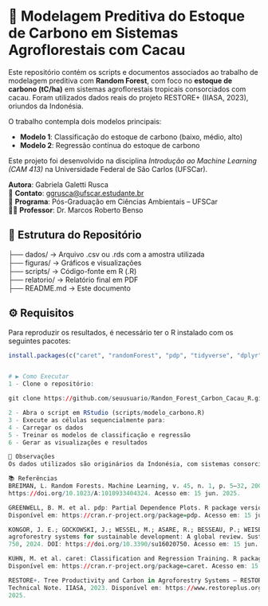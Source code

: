 # 🌱 Modelagem Preditiva do Estoque de Carbono em Sistemas Agroflorestais com Cacau

Este repositório contém os scripts e documentos associados ao trabalho de modelagem preditiva com **Random Forest**, com foco no **estoque de carbono (tC/ha)** em sistemas agroflorestais tropicais consorciados com cacau. Foram utilizados dados reais do projeto RESTORE+ (IIASA, 2023), oriundos da Indonésia.

O trabalho contempla dois modelos principais:

- **Modelo 1**: Classificação do estoque de carbono (baixo, médio, alto)  
- **Modelo 2**: Regressão contínua do estoque de carbono

Este projeto foi desenvolvido na disciplina *Introdução ao Machine Learning (CAM 413)* na Universidade Federal de São Carlos (UFSCar).

**Autora**: Gabriela Galetti Rusca  
📧 **Contato**: ggrusca@ufscar.estudante.br  
📘 **Programa**: Pós-Graduação em Ciências Ambientais – UFSCar  
👨‍🏫 **Professor**: Dr. Marcos Roberto Benso

## 📁 Estrutura do Repositório

├── dados/        → Arquivo .csv ou .rds com a amostra utilizada  
├── figuras/      → Gráficos e visualizações  
├── scripts/      → Código-fonte em R (.R)  
├── relatorio/    → Relatório final em PDF  
├── README.md     → Este documento

## ⚙️ Requisitos

Para reproduzir os resultados, é necessário ter o R instalado com os seguintes pacotes:

```r
install.packages(c("caret", "randomForest", "pdp", "tidyverse", "dplyr"))


# ▶️ Como Executar
1 - Clone o repositório:

git clone https://github.com/seuusuario/Randon_Forest_Carbon_Cacau_R.git

2 - Abra o script em RStudio (scripts/modelo_carbono.R)
3 - Execute as células sequencialmente para:
4 - Carregar os dados
5 - Treinar os modelos de classificação e regressão
6 - Gerar as visualizações e resultados

🧠 Observações
Os dados utilizados são originários da Indonésia, com sistemas consorciados de cacau com café, dendê e coco.

📚 Referências
BREIMAN, L. Random Forests. Machine Learning, v. 45, n. 1, p. 5–32, 2001. DOI: 
https://doi.org/10.1023/A:1010933404324. Acesso em: 15 jun. 2025. 

GREENWELL, B. M. et al. pdp: Partial Dependence Plots. R package version 0.7.0, 2023. 
Disponível em: https://cran.r-project.org/package=pdp. Acesso em: 15 jun. 2025. 

KONGOR, J. E.; GOCKOWSKI, J.; WESSEL, M.; ASARE, R.; BESSEAU, P.; WEISE, S. Cocoa 
agroforestry systems for sustainable development: A global review. Sustainability, v. 16, n. 2, p. 
750, 2024. DOI: https://doi.org/10.3390/su16020750. Acesso em: 15 jun. 2025. 

KUHN, M. et al. caret: Classification and Regression Training. R package version 6.0-94, 2024. 
Disponível em: https://cran.r-project.org/package=caret. Acesso em: 15 jun. 2025. 

RESTORE+. Tree Productivity and Carbon in Agroforestry Systems – RESTORE+ Dataset 
Technical Note. IIASA, 2023. Disponível em: https://www.restoreplus.org. Acesso em: 15 jun. 
2025. 
